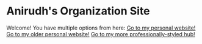 # Anirudh's Organization Site
Welcome! You have multiple options from here:
[Go to my personal website!](https://a-star100.github.io)
[Go to my older personal website!](https://sites.google.com/view/anirudhbio/home)
[Go to my more professionally-styled hub!](https://sonicforces207.wixsite.com/ani-hub)
